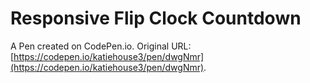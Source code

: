 # Responsive Flip Clock Countdown

A Pen created on CodePen.io. Original URL: [https://codepen.io/katiehouse3/pen/dwgNmr](https://codepen.io/katiehouse3/pen/dwgNmr).

